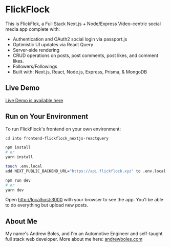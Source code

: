 # FlickFlock

This is FlickFlck, a Full Stack Next.js + Node/Express Video-centric social media app complete with:

- Authentication and OAuth2 social login via passport.js
- Optimistic UI updates via React Query
- Server-side rendering
- CRUD operations on posts, post comments, post likes, and comment likes.
- Followers/Followings
- Built with: Next.js, React, Node.js, Express, Prisma, & MongoDB

## Live Demo

[Live Demo is available here](https://flickflock.xyz)

## Run on Your Environment

To run FlickFlock's frontend on your own environment:

```bash
cd into frontend-flickflock_nextjs-reactquery

npm install
# or
yarn install

touch .env.local
add NEXT_PUBLIC_BACKEND_URL="https://api.flickflock.xyz" to .env.local

npm run dev
# or
yarn dev

```
Open [http://localhost:3000](http://localhost:3000) with your browser to see the app. You'l be able to do everything but upload new posts.


## About Me

My name's Andrew Boles, and I'm an Automotive Engineer and self-taught full stack web developer. More about me here: [andrewboles.com](https://andrewboles.com)

